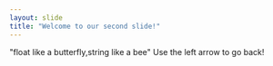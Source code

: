 ```yaml
---
layout: slide
title: "Welcome to our second slide!"
---
```

"float like a butterfly,string like a bee"
Use the left arrow to go back!

